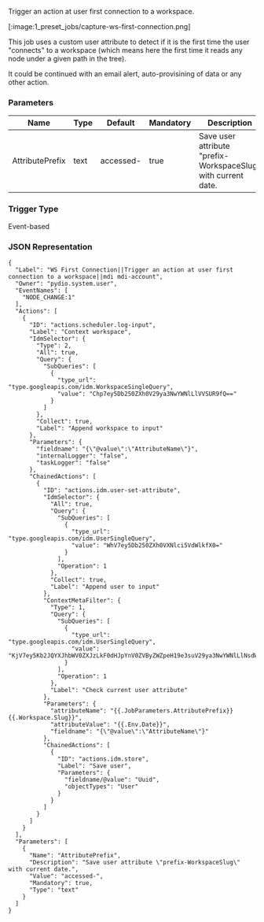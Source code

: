 
Trigger an action at user first connection to a workspace.

[:image:1_preset_jobs/capture-ws-first-connection.png]

This job uses a custom user attribute to detect if it is the first time the user "connects" to a workspace (which means here the first
time it reads any node under a given path in the tree). 

It could be continued with an email alert, auto-provisining of data or any other action.

### Parameters

|Name|Type|Default|Mandatory|Description|
|----|----|-------|---------|-----------|
|AttributePrefix|text|accessed-|true|Save user attribute "prefix-WorkspaceSlug" with current date.|



### Trigger Type
Event-based

### JSON Representation

```
{
  "Label": "WS First Connection||Trigger an action at user first connection to a workspace||mdi mdi-account",
  "Owner": "pydio.system.user",
  "EventNames": [
    "NODE_CHANGE:1"
  ],
  "Actions": [
    {
      "ID": "actions.scheduler.log-input",
      "Label": "Context workspace",
      "IdmSelector": {
        "Type": 2,
        "All": true,
        "Query": {
          "SubQueries": [
            {
              "type_url": "type.googleapis.com/idm.WorkspaceSingleQuery",
              "value": "Chp7ey5Db250ZXh0V29ya3NwYWNlLlVVSUR9fQ=="
            }
          ]
        },
        "Collect": true,
        "Label": "Append workspace to input"
      },
      "Parameters": {
        "fieldname": "{\"@value\":\"AttributeName\"}",
        "internalLogger": "false",
        "taskLogger": "false"
      },
      "ChainedActions": [
        {
          "ID": "actions.idm.user-set-attribute",
          "IdmSelector": {
            "All": true,
            "Query": {
              "SubQueries": [
                {
                  "type_url": "type.googleapis.com/idm.UserSingleQuery",
                  "value": "WhV7ey5Db250ZXh0VXNlci5VdWlkfX0="
                }
              ],
              "Operation": 1
            },
            "Collect": true,
            "Label": "Append user to input"
          },
          "ContextMetaFilter": {
            "Type": 1,
            "Query": {
              "SubQueries": [
                {
                  "type_url": "type.googleapis.com/idm.UserSingleQuery",
                  "value": "KjV7ey5Kb2JQYXJhbWV0ZXJzLkF0dHJpYnV0ZVByZWZpeH19e3suV29ya3NwYWNlLlNsdWd9fTgBUAE="
                }
              ],
              "Operation": 1
            },
            "Label": "Check current user attribute"
          },
          "Parameters": {
            "attributeName": "{{.JobParameters.AttributePrefix}}{{.Workspace.Slug}}",
            "attributeValue": "{{.Env.Date}}",
            "fieldname": "{\"@value\":\"AttributeName\"}"
          },
          "ChainedActions": [
            {
              "ID": "actions.idm.store",
              "Label": "Save user",
              "Parameters": {
                "fieldname/@value": "Uuid",
                "objectTypes": "User"
              }
            }
          ]
        }
      ]
    }
  ],
  "Parameters": [
    {
      "Name": "AttributePrefix",
      "Description": "Save user attribute \"prefix-WorkspaceSlug\" with current date.",
      "Value": "accessed-",
      "Mandatory": true,
      "Type": "text"
    }
  ]
}
```
